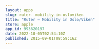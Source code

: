 ```yaml
---
layout: apps
slug: ruter--mobility-in-osloviken
title: "Ruter – Mobility in Oslo/Viken"
store: apple
app_id: 993620197
date: 2022-10-05T02:54:10Z
published: 2015-09-01T08:59:16Z
---
```

